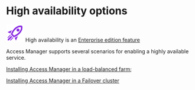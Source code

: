 # High availability options

![](../../images/badge-enterprise-edition-rocket.svg) High availability is an [Enterprise edition feature](../../access-manager-editions.md)

Access Manager supports several scenarios for enabling a highly available service.

[Installing Access Manager in a load-balanced farm](installing-access-manager-load-balancer.md);

[Installing Access Manager in a Failover cluster](installing-access-manager-in-a-failover-cluster.md)
